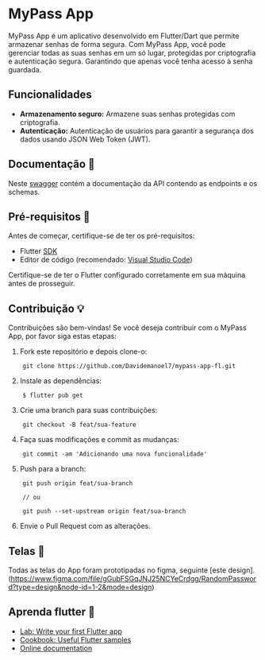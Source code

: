 # MyPass App

MyPass App é um aplicativo desenvolvido em Flutter/Dart que permite armazenar senhas de forma segura. Com MyPass App, você pode gerenciar todas as suas senhas em um só lugar, protegidas por criptografia e autenticação segura. Garantindo que apenas você tenha acesso à senha guardada.

## Funcionalidades

- **Armazenamento seguro:** Armazene suas senhas protegidas com criptografia.
- **Autenticação:** Autenticação de usuários para garantir a segurança dos dados usando JSON Web Token (JWT).


## Documentação :page_with_curl:
Neste [swagger](https://app.swaggerhub.com/apis-docs/DAVIDEMANOEL706/MyPass/1.0.0) contém a documentação da API contendo as endpoints e os schemas.


## Pré-requisitos :wrench:

Antes de começar, certifique-se de ter os pré-requisitos:

- Flutter [SDK](https://docs.flutter.dev/get-started/install)
- Editor de código (recomendado: [Visual Studio Code](https://code.visualstudio.com/))

Certifique-se de ter o Flutter configurado corretamente em sua máquina antes de prosseguir.


## Contribuição :bulb:

Contribuições são bem-vindas! Se você deseja contribuir com o MyPass App, por favor siga estas etapas:

1. Fork este repositório e depois clone-o:

```
    git clone https://github.com/Davidemanoel7/mypass-app-fl.git
```

2. Instale as dependências:

```terminal
    $ flutter pub get
```

3. Crie uma branch para suas contribuições:

```
    git checkout -B feat/sua-feature
```
4. Faça suas modificações e commit as mudanças:

```
    git commit -am 'Adicionando uma nova funcionalidade'
```

5. Push para a branch:
```
    git push origin feat/sua-branch

    // ou

    git push --set-upstream origin feat/sua-branch
```

6. Envie o Pull Request com as alterações.

## Telas :iphone:

Todas as telas do App foram prototipadas no figma, seguinte [este design].(https://www.figma.com/file/gGubFSGqJNJ25NCYeCrdgg/RandomPassword?type=design&node-id=1-2&mode=design)



## Aprenda flutter :arrow_up_small:

- [Lab: Write your first Flutter app](https://docs.flutter.dev/get-started/codelab)
- [Cookbook: Useful Flutter samples](https://docs.flutter.dev/cookbook)
- [Online documentation](https://docs.flutter.dev/)
